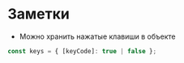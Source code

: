 # Заметки

- Можно хранить нажатые клавиши в объекте

```js
const keys = { [keyCode]: true | false };
```
